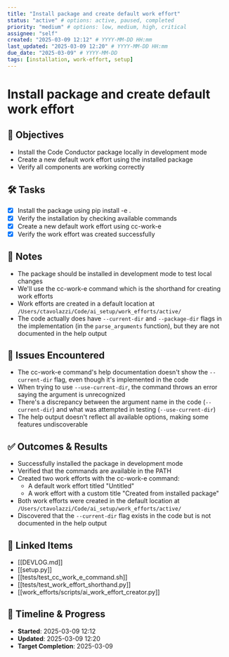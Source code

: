 ```yaml
---
title: "Install package and create default work effort"
status: "active" # options: active, paused, completed
priority: "medium" # options: low, medium, high, critical
assignee: "self"
created: "2025-03-09 12:12" # YYYY-MM-DD HH:mm
last_updated: "2025-03-09 12:20" # YYYY-MM-DD HH:mm
due_date: "2025-03-09" # YYYY-MM-DD
tags: [installation, work-effort, setup]
---
```


# Install package and create default work effort

## 🚩 Objectives
- Install the Code Conductor package locally in development mode
- Create a new default work effort using the installed package
- Verify all components are working correctly

## 🛠 Tasks
- [x] Install the package using pip install -e .
- [x] Verify the installation by checking available commands
- [x] Create a new default work effort using cc-work-e
- [x] Verify the work effort was created successfully

## 📝 Notes
- The package should be installed in development mode to test local changes
- We'll use the cc-work-e command which is the shorthand for creating work efforts
- Work efforts are created in a default location at `/Users/ctavolazzi/Code/ai_setup/work_efforts/active/`
- The code actually does have `--current-dir` and `--package-dir` flags in the implementation (in the `parse_arguments` function), but they are not documented in the help output

## 🐞 Issues Encountered
- The cc-work-e command's help documentation doesn't show the `--current-dir` flag, even though it's implemented in the code
- When trying to use `--use-current-dir`, the command throws an error saying the argument is unrecognized
- There's a discrepancy between the argument name in the code (`--current-dir`) and what was attempted in testing (`--use-current-dir`)
- The help output doesn't reflect all available options, making some features undiscoverable

## ✅ Outcomes & Results
- Successfully installed the package in development mode
- Verified that the commands are available in the PATH
- Created two work efforts with the cc-work-e command:
  - A default work effort titled "Untitled"
  - A work effort with a custom title "Created from installed package"
- Both work efforts were created in the default location at `/Users/ctavolazzi/Code/ai_setup/work_efforts/active/`
- Discovered that the `--current-dir` flag exists in the code but is not documented in the help output

## 📌 Linked Items
- [[DEVLOG.md]]
- [[setup.py]]
- [[tests/test_cc_work_e_command.sh]]
- [[tests/test_work_effort_shorthand.py]]
- [[work_efforts/scripts/ai_work_effort_creator.py]]

## 📅 Timeline & Progress
- **Started**: 2025-03-09 12:12
- **Updated**: 2025-03-09 12:20
- **Target Completion**: 2025-03-09